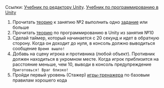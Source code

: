 Ссылки: [Учебник по редактору Unity](http://unity3d.unium.ru/). [Учебник по программированию в Unity](https://github.com/UniumGames/Lessons)

1. Прочитать [теорию](http://unity3d.unium.ru/lessons/lesson2/index.html) к занятию №2 выполнить одно [задание](http://unity3d.unium.ru/lessons/lesson2/tasks.html) или больше
2. Прочитать [теорию](https://github.com/UniumGames/Lessons/tree/master/10) по программированию в Unity из занятия №10
3. Сделай таймер, который начинается с 20 секунд и идет в обратную сторону. Когда он доходит до нуля, в консоль должно выводиться сообщение `Время вышло!`
4. Добавь на сцену игрока и противника (любой объект). Противник должен находиться в укромном месте. Когда игрок приблизится на расстояние меньше, чем 10, выводи в консоль предупреждение `Приготовься! Враг близко!`
5. Пройди первый уровень (Стажер) [игры-тренажера](https://cleancodegame.github.io/) по базовым правилам хорошего кода